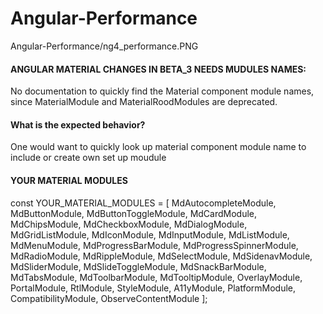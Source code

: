 # Angular-Performance


Angular-Performance/ng4_performance.PNG

#### ANGULAR MATERIAL CHANGES IN BETA_3 NEEDS MUDULES NAMES:
No documentation to quickly find the Material component module names, since MaterialModule and MaterialRoodModules are deprecated.

#### What is the expected behavior?
One would want to quickly look up material component module name to include or create own set up moudule

#### YOUR MATERIAL MODULES


const YOUR_MATERIAL_MODULES = [
  MdAutocompleteModule,
  MdButtonModule,
  MdButtonToggleModule,
  MdCardModule,
  MdChipsModule,
  MdCheckboxModule,
  MdDialogModule,
  MdGridListModule,
  MdIconModule,
  MdInputModule,
  MdListModule,
  MdMenuModule,
  MdProgressBarModule,
  MdProgressSpinnerModule,
  MdRadioModule,
  MdRippleModule,
  MdSelectModule,
  MdSidenavModule,
  MdSliderModule,
  MdSlideToggleModule,
  MdSnackBarModule,
  MdTabsModule,
  MdToolbarModule,
  MdTooltipModule,
  OverlayModule,
  PortalModule,
  RtlModule,
  StyleModule,
  A11yModule,
  PlatformModule,
  CompatibilityModule,
  ObserveContentModule
];
